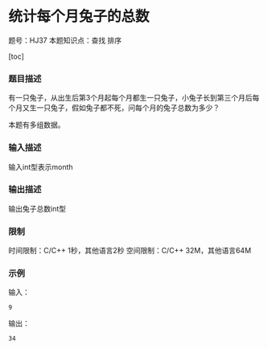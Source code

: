 # 统计每个月兔子的总数

题号：HJ37
本题知识点：查找 排序

[toc]

### 题目描述

有一只兔子，从出生后第3个月起每个月都生一只兔子，小兔子长到第三个月后每个月又生一只兔子，假如兔子都不死，问每个月的兔子总数为多少？

本题有多组数据。

### 输入描述

输入int型表示month

### 输出描述

输出兔子总数int型

### 限制
时间限制：C/C++ 1秒，其他语言2秒 
空间限制：C/C++ 32M，其他语言64M

### 示例

输入：
```
9
```

输出：
```
34
```